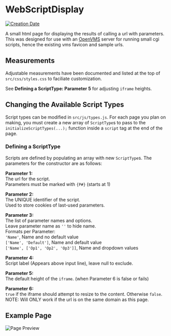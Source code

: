 # WebScriptDisplay

[![Creation Date](https://img.shields.io/badge/created-september%202018-A642FF.svg?style=flat)](https://github.com/trigger-death/WebScriptDisplay/commit/15f71f5b5a77ca161a2fbf511ea8dc6c79b14fcb)

A small html page for displaying the results of calling a url with parameters. This was designed for use with an [OpenVMS](https://en.wikipedia.org/wiki/OpenVMS) server for running small cgi scripts, hence the existing *vms* favicon and sample urls.

## Measurements

Adjustable measurements have been documented and listed at the top of `src/css/styles.css` to faciliate customization.

See **Defining a ScriptType: Parameter 5** for adjusting `iframe` heights.

## Changing the Available Script Types

Script types can be modified in `src/js/types.js`. For each page you plan on making, you must create a new array of `ScriptType`s to pass to the `initializeScriptTypes(...);` function inside a `script` tag at the end of the page.

### Defining a ScriptType

Scripts are defined by populating an array with new `ScriptType`s. The parameters for the constructor are as follows:

**Parameter 1:**<br/>
The url for the script.<br/>
Parameters must be marked with `{P#}` (starts at 1)

**Parameter 2:**<br/>
The UNIQUE identifier of the script.<br/>
Used to store cookies of last-used parameters.

**Parameter 3:**<br/>
The list of parameter names and options.<br/>
Leave parameter name as `''` to hide name.<br/>
Formats per Parameter:<br/>
`'Name'`, Name and no default value<br/>
`['Name', 'Default']`, Name and default value<br/>
`['Name', ['Op1', 'Op2', 'Op3']]`, Name and dropdown values

**Parameter 4:**<br/>
 Script label (Appears above input line), leave null to exclude.
 
**Parameter 5:**<br/>
The default height of the `iframe`. (when Parameter 6 is false or fails)

**Parameter 6:**<br/>
`true` if the iframe should attempt to resize to the content.
Otherwise `false`.<br/>
NOTE: Will ONLY work if the url is on the same domain as this page.

## Example Page

![Page Preview](https://i.imgur.com/difNcPb.png)
